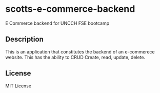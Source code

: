 # scotts-e-commerce-backend
E Commerce backend for UNCCH FSE bootcamp

## Description

This is an application that constitutes the backend of an e-commerece website. This has the ability to CRUD Create, read, update, delete.

## License

MIT License
